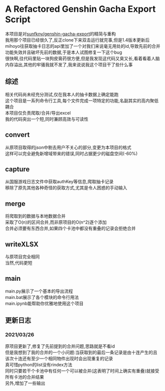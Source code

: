 # A Refactored Genshin Gacha Export Script
本项目是对[sunfkny/genshin-gacha-export](https://github.com/sunfkny/genshin-gacha-export/)的精简与重构  
我用那个项目已经很久了,反正clone下来双击运行就完事,但是1.4版本更新后mihoyo往获取抽卡日志的api里加了一个对我们来说毫无用处的id,导致先前的合并功能失效并且破坏先前的数据,于是本人试图修复一下这个bug  
很快啊,往代码里贴一块狗皮膏药很方便,但是我发现这代码又臭又长,看着看着人脑内存溢出,其他的牢骚我就不发了,我来说说我这个项目干了些什么事  
## 综述
相关代码尚未经充分测试,仅在我本人的抽卡数据上确定能跑  
这个项目是一系列命令行工具,每个文件完成一项特定的功能,名副其实的高内聚低耦合  
本项目仅负责爬取/合并/导出excel  
我的代码突出一个短,同时兼顾高效与可读性  
## convert
从原项目取得的json中剔去用户不关心的部分,变更为本项目的格式  
这样可以完全避免新增域带来的错误,同时占据更少的磁盘空间(-60%)  
## capture
从国服游戏日志文件中获取authKey等信息,爬取抽卡记录  
移除了原先其他各种奇怪的获取方式,尤其是令人困惑的手动输入  
## merge
将爬取到的数据与本地数据合并  
采取了O(n)的区间合并,而非原项目的O(n^2)逐个添加  
合并必须要有东西合并,如果四个卡池中都没有重叠的记录会拒绝合并  
## writeXLSX
与原项目完全相同  
当然,代码更短  
## main
main.py展示了一个基本的导出流程  
main.bat展示了各个模块的命令行用法  
main.ipynb能帮助你优雅地使用这个项目  

## 更新日志
### 2021/03/26
原项目更新了,修复了先前提到的合并问题,思路就是不看id  
但是我想到了我的合并的一个小问题:当获取到的最后一条记录是由十连产生的且该次十连还有至少一个相同物件出现时会出现重复的记录  
真可惜python的list没有rindex方法  
同时只要若干个卡池中有任何一个可以被合并(这表明了时间上确实有重叠)就接受所有卡池的合并结果  
另外,增加了一些输出  
